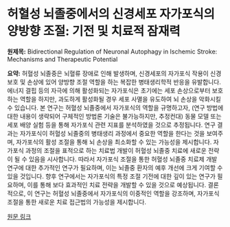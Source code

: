 # 허혈성 뇌졸중에서의 신경세포 자가포식의 양방향 조절: 기전 및 치료적 잠재력

**원제목:** Bidirectional Regulation of Neuronal Autophagy in Ischemic Stroke: Mechanisms and Therapeutic Potential

**요약:** 허혈성 뇌졸중은 뇌혈류 장애로 인해 발생하며, 신경세포의 자가포식 작용이 신경보호 및 손상에 있어 양방향 조절 역할을 하는 복잡한 병태생리학적 반응을 유발합니다. 에너지 결핍 등의 자극에 의해 활성화되는 자가포식은 초기에는 세포 손상으로부터 보호하는 역할을 하지만, 과도하게 활성화될 경우 세포 사멸을 유도하여 뇌 손상을 악화시킬 수 있습니다. 본 연구는 허혈성 뇌졸중에서 자가포식의 역할을 규명하고자, (연구 방법에 대한 내용이 생략되어 구체적인 방법론 기술은 불가능하지만, 추정컨대) 동물 모델 또는 세포 배양 실험 등을 통해 자가포식 관련 지표를 분석하였을 것으로 추정됩니다. 연구 결과는 자가포식이 허혈성 뇌졸중의 병태생리 과정에서 중요한 역할을 한다는 것을 보여주며, 자가포식의 활성 조절을 통해 뇌 손상을 최소화할 수 있는 가능성을 제시합니다.  자가포식 과정의 조절을 표적으로 하는 치료법 개발이 허혈성 뇌졸중 치료에 새로운 전략이 될 수 있음을 시사합니다. 따라서 자가포식 조절을 통한 허혈성 뇌졸중 치료제 개발 연구에 대한 추가적인 연구가 필요하며,  이는 뇌졸중 환자의 예후 개선에 크게 기여할 수 있을 것입니다.  향후 연구에서는 자가포식의 특정 조절 기전에 대한 깊이 있는 연구가 필요하며, 이를 통해 보다 효과적인 치료 전략을 개발할 수 있을 것으로 예상됩니다.  결론적으로, 이 연구는 허혈성 뇌졸중에서 자가포식의 이중적인 역할을 강조하며, 자가포식 조절을 통한 새로운 치료 접근법의 가능성을 제시합니다.

[원문 링크](https://www.sciencedirect.com/science/article/pii/S1568163725001886)

